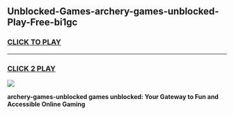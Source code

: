 
## Unblocked-Games-archery-games-unblocked-Play-Free-bi1gc
<h3>
<a href="https://premium76.site?title=archery-games-unblocked&ref=23A">CLICK TO PLAY</a></h3>
<hr>

<h3>
<a href="https://premium76.site?title=archery-games-unblocked&ref=23A">CLICK 2 PLAY</a>
  
</h3>

<a href="https://premium76.site?title=archery-games-unblocked&ref=23A"><img src="https://clearcache.store/games.png"></a>


**archery-games-unblocked games unblocked: Your Gateway to Fun and Accessible Online Gaming**
